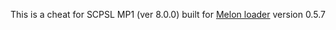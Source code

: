 This is a cheat for SCPSL MP1 (ver 8.0.0) built for [Melon loader](https://github.com/LavaGang/MelonLoader) version 0.5.7
